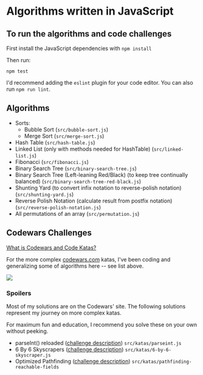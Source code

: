 # Algorithms written in JavaScript

## To run the algorithms and code challenges

First install the JavaScript dependencies with `npm install`

Then run:

    npm test

I'd recommend adding the `eslint` plugin for your code editor. You can also run `npm run lint`.

## Algorithms

* Sorts:
  * Bubble Sort (`src/bubble-sort.js`)
  * Merge Sort (`src/merge-sort.js`)
* Hash Table (`src/hash-table.js`)
* Linked List (only with methods needed for HashTable) (`src/linked-list.js`)
* Fibonacci (`src/fibonacci.js`)
* Binary Search Tree (`src/binary-search-tree.js`)
* Binary Search Tree (Left-leaning Red/Black) (to keep tree continually balanced) (`src/binary-search-tree-red-black.js`)
* Shunting Yard (to convert infix notation to reverse-polish notation) (`src/shunting-yard.js`)
* Reverse Polish Notation (calculate result from postfix notation) (`src/reverse-polish-notation.js`)
* All permutations of an array (`src/permutation.js`)

## Codewars Challenges

[What is Codewars and Code Katas?](https://www.briangershon.com/blog/code-katas/)

For the more complex [codewars.com](https://www.codewars.com/r/CUDs2Q) katas, I've been coding and generalizing some of algorithms here -- see list above.

<img src="https://www.codewars.com/users/briangershon/badges/small">

### Spoilers

Most of my solutions are on the Codewars' site. The following solutions represent my journey on more complex katas.

For maximum fun and education, I recommend you solve these on your own without peeking.

* parseInt() reloaded ([challenge description](https://www.codewars.com/kata/525c7c5ab6aecef16e0001a5)) `src/katas/parseint.js`
* 6 By 6 Skyscrapers ([challenge description](https://www.codewars.com/kata/5679d5a3f2272011d700000d)) `src/katas/6-by-6-skyscraper.js`
* Optimized Pathfinding ([challenge description](https://www.codewars.com/kata/57b4d2dad2a31c75f7000223)) `src/katas/pathfinding-reachable-fields`
